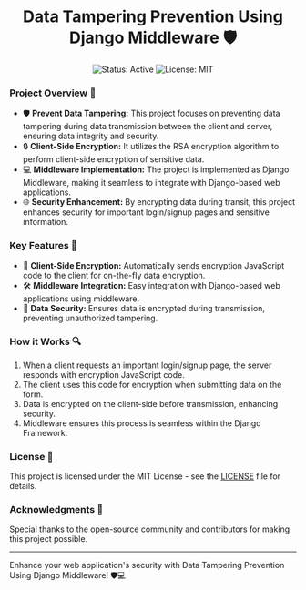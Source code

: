 <h1 align="center">Data Tampering Prevention Using Django Middleware 🛡️</h1>

<p align="center">
  <img src="https://img.shields.io/badge/status-active-brightgreen.svg" alt="Status: Active">
  <img src="https://img.shields.io/github/license/your-username/data-tampering-prevention" alt="License: MIT">
</p>

<h3 align="left">Project Overview 🚀</h3>

- 🛡️ **Prevent Data Tampering:** This project focuses on preventing data tampering during data transmission between the client and server, ensuring data integrity and security.
- 🔒 **Client-Side Encryption:** It utilizes the RSA encryption algorithm to perform client-side encryption of sensitive data.
- 💻 **Middleware Implementation:** The project is implemented as Django Middleware, making it seamless to integrate with Django-based web applications.
- 🌐 **Security Enhancement:** By encrypting data during transit, this project enhances security for important login/signup pages and sensitive information.

<h3 align="left">Key Features 🌟</h3>

- 🚀 **Client-Side Encryption:** Automatically sends encryption JavaScript code to the client for on-the-fly data encryption.
- 🛠️ **Middleware Integration:** Easy integration with Django-based web applications using middleware.
- 🔐 **Data Security:** Ensures data is encrypted during transmission, preventing unauthorized tampering.

<h3 align="left">How it Works 🔍</h3>

1. When a client requests an important login/signup page, the server responds with encryption JavaScript code.
2. The client uses this code for encryption when submitting data on the form.
3. Data is encrypted on the client-side before transmission, enhancing security.
4. Middleware ensures this process is seamless within the Django Framework.

<h3 align="left">License 📝</h3>

This project is licensed under the MIT License - see the [LICENSE](LICENSE) file for details.

<h3 align="left">Acknowledgments 👏</h3>

Special thanks to the open-source community and contributors for making this project possible.

---

Enhance your web application's security with Data Tampering Prevention Using Django Middleware! 🛡️💻
